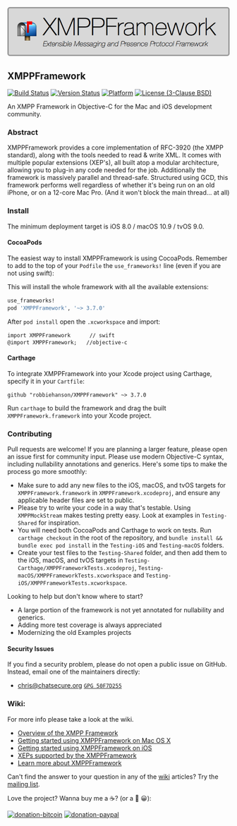 
![XMPPFramework](xmppframework.png)

## XMPPFramework
[![Build Status](https://travis-ci.org/robbiehanson/XMPPFramework.svg?branch=master)](https://travis-ci.org/robbiehanson/XMPPFramework) [![Version Status](https://img.shields.io/cocoapods/v/XMPPFramework.svg?style=flat)](https://github.com/robbiehanson/XMPPFramework) [![Platform](https://img.shields.io/cocoapods/p/XMPPFramework.svg?style=flat)](https://cocoapods.org/?q=XMPPFramework) [![License (3-Clause BSD)](https://img.shields.io/badge/license-BSD%203--Clause-orange.svg?style=flat)](http://opensource.org/licenses/BSD-3-Clause)


An XMPP Framework in Objective-C for the Mac and iOS development community.

### Abstract
XMPPFramework provides a core implementation of RFC-3920 (the XMPP standard), along with the tools needed to read & write XML. It comes with multiple popular extensions (XEP's), all built atop a modular architecture, allowing you to plug-in any code needed for the job. Additionally the framework is massively parallel and thread-safe. Structured using GCD, this framework performs well regardless of whether it's being run on an old iPhone, or on a 12-core Mac Pro. (And it won't block the main thread... at all)

### Install

The minimum deployment target is iOS 8.0 / macOS 10.9 / tvOS 9.0.

#### CocoaPods

The easiest way to install XMPPFramework is using CocoaPods. Remember to add to the top of your `Podfile` the `use_frameworks!` line (even if you are not using swift):

This will install the whole framework with all the available extensions:

```ruby
use_frameworks!
pod 'XMPPFramework', '~> 3.7.0'
```

After `pod install` open the `.xcworkspace` and import:

```
import XMPPFramework      // swift
@import XMPPFramework;   //objective-c
```

#### Carthage

To integrate XMPPFramework into your Xcode project using Carthage, specify it in your `Cartfile`:

```
github "robbiehanson/XMPPFramework" ~> 3.7.0
```

Run `carthage` to build the framework and drag the built `XMPPFramework.framework` into your Xcode project.

### Contributing

Pull requests are welcome! If you are planning a larger feature, please open an issue first for community input. Please use modern Objective-C syntax, including nullability annotations and generics. Here's some tips to make the process go more smoothly:

* Make sure to add any new files to the iOS, macOS, and tvOS targets for `XMPPFramework.framework` in `XMPPFramework.xcodeproj`, and ensure any applicable header files are set to public.
* Please try to write your code in a way that's testable. Using `XMPPMockStream` makes testing pretty easy. Look at examples in `Testing-Shared` for inspiration.
* You will need both CocoaPods and Carthage to work on tests. Run `carthage checkout` in the root of the repository, and `bundle install && bundle exec pod install` in the `Testing-iOS` and `Testing-macOS` folders.
* Create your test files to the `Testing-Shared` folder, and then add them to the iOS, macOS, and tvOS targets in `Testing-Carthage/XMPPFrameworkTests.xcodeproj`, `Testing-macOS/XMPPFrameworkTests.xcworkspace` and `Testing-iOS/XMPPFrameworkTests.xcworkspace`.

Looking to help but don't know where to start? 

* A large portion of the framework is not yet annotated for nullability and generics. 
* Adding more test coverage is always appreciated
* Modernizing the old Examples projects

#### Security Issues

If you find a security problem, please do not open a public issue on GitHub. Instead, email one of the maintainers directly:

* [chris@chatsecure.org](mailto:chris@chatsecure.org) [`GPG 50F7D255`](https://chatsecure.org/assets/pubkeys/50F7D255.asc)

### Wiki:
For more info please take a look at the wiki.

- [Overview of the XMPP Framework](https://github.com/robbiehanson/XMPPFramework/wiki/IntroToFramework)
- [Getting started using XMPPFramework on Mac OS X](https://github.com/robbiehanson/XMPPFramework/wiki/GettingStarted_Mac)
- [Getting started using XMPPFramework on iOS](https://github.com/robbiehanson/XMPPFramework/wiki/GettingStarted_iOS)
- [XEPs supported by the XMPPFramework](https://github.com/robbiehanson/XMPPFramework/wiki/XEPs)
- [Learn more about XMPPFramework](https://github.com/robbiehanson/XMPPFramework/wiki)


Can't find the answer to your question in any of the [wiki](https://github.com/robbiehanson/XMPPFramework/wiki) articles? Try the [mailing list](http://groups.google.com/group/xmppframework). 

Love the project? Wanna buy me a ☕️? (or a 🍺 😀):

[![donation-bitcoin](https://bitpay.com/img/donate-sm.png)](https://onename.com/robbiehanson)
[![donation-paypal](https://www.paypal.com/en_US/i/btn/btn_donate_SM.gif)](https://www.paypal.com/cgi-bin/webscr?cmd=_s-xclick&hosted_button_id=CV6XGZTPQU9HY)

